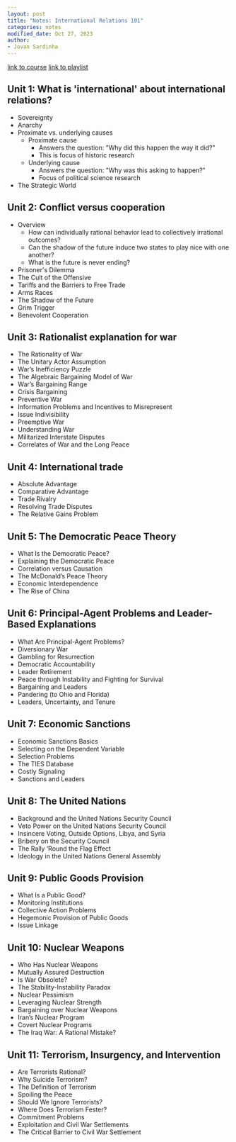 ```yaml
---
layout: post
title: "Notes: International Relations 101"
categories: notes
modified_date: Oct 27, 2023
author:
- Jovan Sardinha
---
```

[link to course](https://gametheory101.com/courses/international-relations-101/)
[link to playlist](https://www.youtube.com/playlist?list=PLB5965C13F4B0B2DA)

## Unit 1: What is 'international' about international relations?

* Sovereignty
* Anarchy
* Proximate vs. underlying causes
  * Proximate cause
    * Answers the question: "Why did this happen the way it did?"
    * This is focus of historic research
  * Underlying cause
    * Answers the question: "Why was this asking to happen?"
    * Focus of political science research
* The Strategic World

## Unit 2: Conflict versus cooperation

* Overview
  * How can individually rational behavior lead to collectively irrational outcomes?
  * Can the shadow of the future induce two states to play nice with one another?
  * What is the future is never ending?
* Prisoner's Dilemma
* The Cult of the Offensive
* Tariffs and the Barriers to Free Trade
* Arms Races
* The Shadow of the Future
* Grim Trigger
* Benevolent Cooperation

## Unit 3: Rationalist explanation for war

* The Rationality of War
* The Unitary Actor Assumption
* War’s Inefficiency Puzzle
* The Algebraic Bargaining Model of War
* War’s Bargaining Range
* Crisis Bargaining
* Preventive War
* Information Problems and Incentives to Misrepresent
* Issue Indivisibility
* Preemptive War
* Understanding War
* Militarized Interstate Disputes
* Correlates of War and the Long Peace

## Unit 4: International trade

* Absolute Advantage
* Comparative Advantage
* Trade Rivalry
* Resolving Trade Disputes
* The Relative Gains Problem

## Unit 5: The Democratic Peace Theory

* What Is the Democratic Peace?
* Explaining the Democratic Peace
* Correlation versus Causation
* The McDonald’s Peace Theory
* Economic Interdependence
* The Rise of China

## Unit 6: Principal-Agent Problems and Leader-Based Explanations

* What Are Principal-Agent Problems?
* Diversionary War
* Gambling for Resurrection
* Democratic Accountability
* Leader Retirement
* Peace through Instability and Fighting for Survival
* Bargaining and Leaders
* Pandering (to Ohio and Florida)
* Leaders, Uncertainty, and Tenure

## Unit 7: Economic Sanctions

* Economic Sanctions Basics
* Selecting on the Dependent Variable
* Selection Problems
* The TIES Database
* Costly Signaling
* Sanctions and Leaders

## Unit 8: The United Nations

* Background and the United Nations Security Council
* Veto Power on the United Nations Security Council
* Insincere Voting, Outside Options, Libya, and Syria
* Bribery on the Security Council
* The Rally ‘Round the Flag Effect
* Ideology in the United Nations General Assembly

## Unit 9: Public Goods Provision

* What Is a Public Good?
* Monitoring Institutions
* Collective Action Problems
* Hegemonic Provision of Public Goods
* Issue Linkage

## Unit 10: Nuclear Weapons

* Who Has Nuclear Weapons
* Mutually Assured Destruction
* Is War Obsolete?
* The Stability-Instability Paradox
* Nuclear Pessimism
* Leveraging Nuclear Strength
* Bargaining over Nuclear Weapons
* Iran’s Nuclear Program
* Covert Nuclear Programs
* The Iraq War: A Rational Mistake?

## Unit 11: Terrorism, Insurgency, and Intervention

* Are Terrorists Rational?
* Why Suicide Terrorism?
* The Definition of Terrorism
* Spoiling the Peace
* Should We Ignore Terrorists?
* Where Does Terrorism Fester?
* Commitment Problems
* Exploitation and Civil War Settlements
* The Critical Barrier to Civil War Settlement
